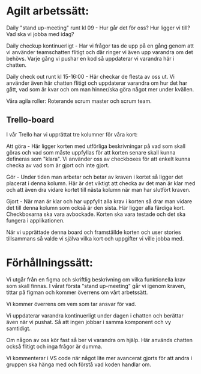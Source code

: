 # Agilt arbetssätt: 

Daily "stand up-meeting" runt kl 09 - Hur går det för oss? Hur ligger vi till? Vad ska vi jobba med idag? 

Daily checkup kontinuerligt - Har vi frågor tas de upp på en gång genom att vi använder teamschatten flitigt och där ringer vi även upp varandra om det behövs. Varje gång vi pushar en kod så uppdaterar vi varandra här i chatten.

Daily check out runt kl 15-16:00 - Här checkar de flesta av oss ut. Vi använder även här chatten flitigt och uppdaterar varandra om hur det har gått, vad som är kvar och om man hinner/ska göra något mer under kvällen. 

Våra agila roller: Roterande scrum master och scrum team. 

## Trello-board 

I vår Trello har vi upprättat tre kolumner för våra kort: 

Att göra - Här ligger korten med utförliga beskrivningar på vad som skall göras och vad som måste uppfyllas för att korten senare skall kunna defineras som "klara". Vi använder oss av checkboxes för att enkelt kunna checka av vad som är gjort och inte gjort. 

Gör -  Under tiden man arbetar och betar av kraven i kortet så ligger det placerat i denna kolumn. Här är det viktigt att checka av det man är klar med och att även dra vidare kortet till nästa kolumn när man har slutfört kraven. 

Gjort - När man är klar och har uppfyllt alla krav i korten så drar man vidare det till denna kolumn som också är den sista. Här ligger alla färdiga kort. Checkboxarna ska vara avbockade. Korten ska vara testade och det ska fungera i applikationen. 

När vi upprättade denna board och framställde korten och user stories tillsammans så valde vi själva vilka kort och uppgifter vi ville jobba med. 


# Förhållningssätt: 

Vi utgår från en figma och skriftlig beskrivning om vilka funktionella krav som skall finnas. I vårat första "stand up-meeting" går vi igenom kraven, tittar på figman och kommer överrens om vårt arbetssätt. 

Vi kommer överrens om vem som tar ansvar för vad. 

Vi uppdaterar varandra kontinuerligt under dagen i chatten och berättar även när vi pushat. Så att ingen jobbar i samma komponent och vy samtidigt. 

Om någon av oss kör fast så ber vi varandra om hjälp. Här används chatten också flitigt och inga frågor är dumma. 

Vi kommenterar i VS code när något lite mer avancerat gjorts för att andra i gruppen ska hänga med och förstå vad koden handlar om. 